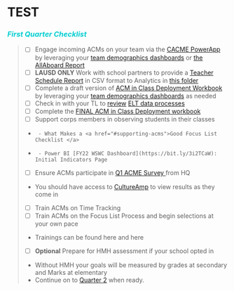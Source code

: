 # TEST


<body><h3><i> <p style="color:darkturquoise">First Quarter Checklist</p></i></h3></body>

>- [ ] Engage incoming ACMs on your team via the [CACME PowerApp](https://bit.ly/3yPPzDC) by leveraging your [team demographics dashboards](https://bit.ly/2US97cg) or [the AllAboard Report](https://bit.ly/3hgfRsD)
>- [ ] **LAUSD ONLY** Work with school partners to provide a [Teacher Schedule Report](https://bit.ly/3ndG8vy) in CSV format to Analytics in [this folder](https://bit.ly/3ts6xXr)
>- [ ] Complete a draft version of [ACM in Class Deployment Workbook](https://bit.ly/3he0KjI) by leveraging your [team demographics dashboards](https://bit.ly/2US97cg) as needed
>- [ ] Check in with your TL to [review](elt.md) <a href="#elt"> ELT data processes </a>
>- [ ] Complete the [FINAL ACM in Class Deployment workbook](https://bit.ly/3C8dd0n)
>- [ ] Support corps members in observing students in their classes
>- 		- What Makes a <a href="#supporting-acms">Good Focus List Checklist </a>
>- 		- Power BI [FY22 WSWC Dashboard](https://bit.ly/3i2TCaW): Initial Indicators Page
>- [ ] Ensure ACMs participate in <a href="#q1-acme-survey"> Q1 ACME Survey </a> from HQ
>- You should have access to [CultureAmp](https://cityyear.cultureamp.com/app/home) to view results as they come in
>- [ ] Train ACMs on Time Tracking
>- [ ] Train ACMs on the Focus List Process and begin selections at your own pace
>- Trainings can be found here and here
>- [ ] **Optional** Prepare  for HMH assessment  if your school opted in
>- Without HMH your goals will be measured by grades at secondary and Marks at elementary
>- Continue on to [Quarter 2](q2.md) when ready.